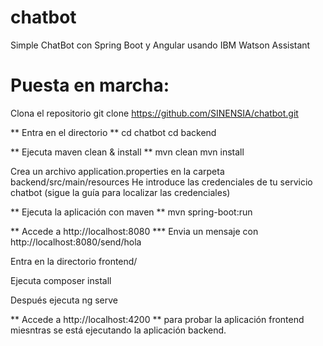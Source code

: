 # chatbot
Simple ChatBot con Spring Boot y Angular usando IBM Watson Assistant

# Puesta en marcha:
Clona el repositorio git clone https://github.com/SINENSIA/chatbot.git

** Entra en el directorio **
cd chatbot
cd backend

** Ejecuta maven clean & install **
mvn clean
mvn install

Crea un archivo application.properties en la carpeta backend/src/main/resources
He introduce las credenciales de tu servicio chatbot (sigue la guía para localizar las credenciales)

** Ejecuta la aplicación con maven **
mvn spring-boot:run

** Accede a http://localhost:8080 ***
Envia un mensaje con
http://localhost:8080/send/hola

Entra en la directorio frontend/

Ejecuta composer install

Después ejecuta 
ng serve

** Accede a http://localhost:4200 **
para probar la aplicación frontend miesntras se está ejecutando la aplicación backend.
